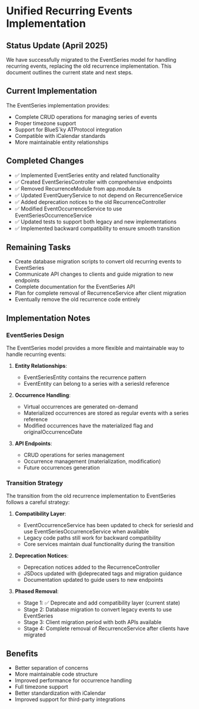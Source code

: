 # Unified Recurring Events Implementation

## Status Update (April 2025)

We have successfully migrated to the EventSeries model for handling recurring events, replacing the old recurrence implementation. This document outlines the current state and next steps.

## Current Implementation

The EventSeries implementation provides:
- Complete CRUD operations for managing series of events
- Proper timezone support
- Support for BlueS`ky ATProtocol integration
- Compatible with iCalendar standards
- More maintainable entity relationships

## Completed Changes

- ✅ Implemented EventSeries entity and related functionality
- ✅ Created EventSeriesController with comprehensive endpoints
- ✅ Removed RecurrenceModule from app.module.ts
- ✅ Updated EventQueryService to not depend on RecurrenceService
- ✅ Added deprecation notices to the old RecurrenceController
- ✅ Modified EventOccurrenceService to use EventSeriesOccurrenceService
- ✅ Updated tests to support both legacy and new implementations
- ✅ Implemented backward compatibility to ensure smooth transition

## Remaining Tasks

- Create database migration scripts to convert old recurring events to EventSeries
- Communicate API changes to clients and guide migration to new endpoints
- Complete documentation for the EventSeries API
- Plan for complete removal of RecurrenceService after client migration
- Eventually remove the old recurrence code entirely

## Implementation Notes

### EventSeries Design

The EventSeries model provides a more flexible and maintainable way to handle recurring events:

1. **Entity Relationships**:
   - EventSeriesEntity contains the recurrence pattern
   - EventEntity can belong to a series with a seriesId reference

2. **Occurrence Handling**:
   - Virtual occurrences are generated on-demand
   - Materialized occurrences are stored as regular events with a series reference
   - Modified occurrences have the materialized flag and originalOccurrenceDate

3. **API Endpoints**:
   - CRUD operations for series management
   - Occurrence management (materialization, modification)
   - Future occurrences generation

### Transition Strategy

The transition from the old recurrence implementation to EventSeries follows a careful strategy:

1. **Compatibility Layer**:
   - EventOccurrenceService has been updated to check for seriesId and use EventSeriesOccurrenceService when available
   - Legacy code paths still work for backward compatibility
   - Core services maintain dual functionality during the transition

2. **Deprecation Notices**:
   - Deprecation notices added to the RecurrenceController
   - JSDocs updated with @deprecated tags and migration guidance
   - Documentation updated to guide users to new endpoints

3. **Phased Removal**:
   - Stage 1: ✅ Deprecate and add compatibility layer (current state)
   - Stage 2: Database migration to convert legacy events to use EventSeries
   - Stage 3: Client migration period with both APIs available
   - Stage 4: Complete removal of RecurrenceService after clients have migrated

## Benefits

- Better separation of concerns
- More maintainable code structure
- Improved performance for occurrence handling
- Full timezone support
- Better standardization with iCalendar
- Improved support for third-party integrations